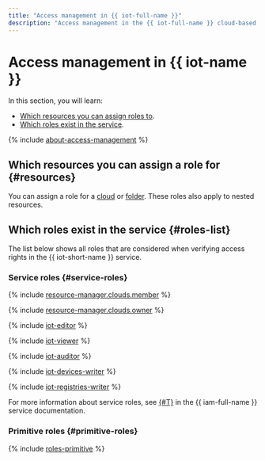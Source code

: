 ```yaml
---
title: "Access management in {{ iot-full-name }}"
description: "Access management in the {{ iot-full-name }} cloud-based MQTT server This section describes what resources you can assign a role for and what roles the service supports."
---
```


# Access management in {{ iot-name }}

In this section, you will learn:

* [Which resources you can assign roles to](#resources).
* [Which roles exist in the service](#roles-list).

{% include [about-access-management](../../_includes/iam/about-access-management.md) %}

## Which resources you can assign a role for {#resources}

You can assign a role for a [cloud](../../resource-manager/concepts/resources-hierarchy.md#cloud) or [folder](../../resource-manager/concepts/resources-hierarchy.md#folder). These roles also apply to nested resources.

## Which roles exist in the service {#roles-list}

The list below shows all roles that are considered when verifying access rights in the {{ iot-short-name }} service.

### Service roles {#service-roles}

{% include [resource-manager.clouds.member](../../_includes/roles-resource-manager-clouds-member.md) %}

{% include [resource-manager.clouds.owner](../../_includes/roles-resource-manager-clouds-owner.md) %}

{% include [iot-editor](../../_includes/roles-iot-editor.md) %}

{% include [iot-viewer](../../_includes/roles-iot-viewer.md) %}

{% include [iot-auditor](../../_includes/roles-iot-auditor.md) %}

{% include [iot-devices-writer](../../_includes/roles-iot-devices-writer.md) %}

{% include [iot-registries-writer](../../_includes/roles-iot-registries-writer.md) %}

For more information about service roles, see [{#T}](../../iam/concepts/access-control/roles.md) in the {{ iam-full-name }} service documentation.

### Primitive roles {#primitive-roles}

{% include [roles-primitive](../../_includes/roles-primitive.md) %}
